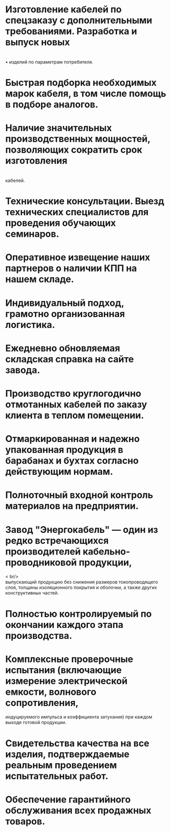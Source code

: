 # Изготовление кабелей по спецзаказу с дополнительными требованиями. Разработка и выпуск новых 
<br />
• изделий по параметрам потребителя.

# Быстрая подборка необходимых марок кабеля, в том числе помощь в подборе аналогов.

# Наличие значительных производственных мощностей, позволяющих сократить срок изготовления 
<br />  
кабелей.

# Технические консультации. Выезд технических специалистов для проведения обучающих семинаров.

# Оперативное извещение наших партнеров о наличии КПП на нашем складе.

# Индивидуальный подход, грамотно организованная логистика.

# Ежедневно обновляемая складская справка на сайте завода.

# Производство круглогодично отмотанных кабелей по заказу клиента в теплом помещении.

# Отмаркированная и надежно упакованная продукция в барабанах и бухтах согласно действующим нормам.

# Полноточный входной контроль материалов на предприятии.

# Завод "Энергокабель" — один из редко встречающихся производителей кабельно-проводниковой продукции, 
< br/>  
выпускающий продукцию без снижения размеров токопроводящего слоя, толщины изоляционного покрытия и 
оболочки, а также других конструктивных частей.

# Полностью контролируемый по окончании каждого этапа производства.

# Комплексные проверочные испытания (включающие измерение электрической емкости, волнового сопротивления, 
индуцируемого импульса и коэффициента затухания) при каждом выходе готовой продукции.

# Свидетельства качества на все изделия, подтверждаемые реальным проведением испытательных работ.

# Обеспечение гарантийного обслуживания всех продажных товаров.
